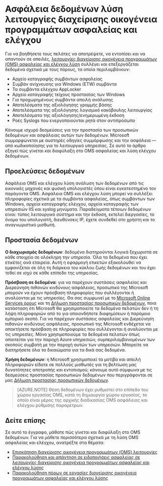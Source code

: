 <properties
   pageTitle="Λειτουργίες διαχείρισης οικογένεια ασφάλεια και την ασφάλεια των δεδομένων ελέγχου λύση | Microsoft Azure"
   description="Αυτό το έγγραφο εξηγεί πώς γίνεται και διαφύλαξη σε λειτουργίες διαχείρισης οικογένεια προγραμμάτων ασφαλείας και λύση ελέγχου δεδομένων."
   services="operations-management-suite"
   documentationCenter="na"
   authors="YuriDio"
   manager="swadhwa"
   editor=""/>

<tags
   ms.service="operations-management-suite"
   ms.devlang="na"
   ms.topic="hero-article"
   ms.tgt_pltfrm="na"
   ms.workload="na"
   ms.date="08/15/2016"
   ms.author="yurid"/>

# <a name="operations-management-suite-security-and-audit-solution-data-security"></a>Ασφάλεια δεδομένων λύση λειτουργίες διαχείρισης οικογένεια προγραμμάτων ασφαλείας και ελέγχου

Για να βοηθήσετε τους πελάτες να αποτρέψετε, να εντοπίσει και να απαντούν σε απειλές, [λειτουργίες διαχείρισης οικογένεια προγραμμάτων (OMS) ασφαλείας και ελέγχου λύση](operations-management-suite-overview.md) συλλέγει και επεξεργάζεται δεδομένα σχετικά με τους πόρους, τα οποία περιλαμβάνουν:

- Αρχείο καταγραφής συμβάντων ασφαλείας
- Συμβάν ανίχνευσης για Windows (ETW) συμβάντα
- Τα συμβάντα ελέγχου AppLocker
- Αρχείο καταγραφής τείχους προστασίας των Windows
- Για προχωρημένους συμβάντα απειλή ανάλυσης
- Αποτελέσματα της αξιολόγησης γραμμής βάσης
- Αποτελέσματα της αξιολόγησης λογισμικό κακόβουλης λειτουργίας
- Αποτελέσματα της αξιολόγησης/ενημερωμένη έκδοση
- Ροές Syslogs που ενεργοποιούνται ρητά στον αντιπρόσωπο

Κάνουμε ισχυρό δεσμεύσεις για την προστασία των προσωπικών δεδομένων και ασφάλειας αυτών των δεδομένων. Microsoft συμμορφώνεται με αυστηρές οδηγίες συμμόρφωσης και την ασφάλεια — από κωδικοποίησης για το λειτουργικό υπηρεσίας.
Σε αυτό το άρθρο εξηγεί πώς γίνεται και διαφύλαξη στο OMS ασφαλείας και λύση ελέγχου δεδομένων.

## <a name="data-sources"></a>Προελεύσεις δεδομένων

Ασφάλεια OMS και ελέγχου λύση ανάλυση των δεδομένων από τις εικονικές μηχανές και φυσική υπολογιστές όπου είναι εγκατεστημένο τον παράγοντα OMS. Ασφάλεια OMS και ελέγχου λύση μπορεί να συλλέξει πληροφορίες σχετικά με τα συμβάντα ασφαλείας, όπως συμβάντων των Windows, αρχεία καταγραφής ελέγχου, αρχεία καταγραφής των υπηρεσιών IIS και syslog μηνύματα. Παραδείγματα τέτοιων δεδομένων είναι: τύπος λειτουργικό σύστημα και την έκδοση, εκτελεί διεργασίες, το όνομα του υπολογιστή, διευθύνσεις IP, έχετε συνδεθεί στο χρήστη και το αναγνωριστικό μισθωτή.  

## <a name="data-protection"></a>Προστασία δεδομένων

**Ο διαχωρισμός δεδομένων**: δεδομένα διατηρούνται λογικά ξεχωριστά σε κάθε στοιχείο σε ολόκληρη την υπηρεσία. Όλα τα δεδομένα που έχει ετικέτες ανά εταιρεία. Αυτή η εφαρμογή ετικετών εξακολουθεί να εμφανίζεται σε όλη τη διάρκεια του κύκλου ζωής δεδομένων και του έχει τεθεί σε ισχύ σε κάθε επίπεδο της υπηρεσίας. 

**Πρόσβαση σε δεδομένα**: για να παρέχουν συστάσεις ασφαλείας και Διερεύνηση πιθανών κινδύνους ασφάλειας, προσωπικό της Microsoft μπορούν να έχουν πρόσβαση πληροφορίες που συλλέγονται ή αναλύονται με τις υπηρεσίες. Θα σας συμφωνεί με το [Microsoft Online Services όρους](http://www.microsoftvolumelicensing.com/DocumentSearch.aspx?Mode=3&DocumentTypeId=31) και τη [Δήλωση προστασίας προσωπικών δεδομένων](https://www.microsoft.com/privacystatement/en-us/OnlineServices/Default.aspx), ποια κατάσταση ότι Microsoft θα χρησιμοποιείτε τα δεδομένα πελατών δεν ή τη λήψη πληροφοριών από το για οποιονδήποτε διαφημίσεων ή παρόμοιο εμπορικό σκοπό. Για να παρέχουν συστάσεις ασφαλείας και Διερεύνηση πιθανών κινδύνους ασφάλειας, προσωπικό της Microsoft ενδέχεται να αποκτήσετε πρόσβαση σε πληροφορίες που συλλέγονται ή αναλύονται με τις υπηρεσίες. Μόνο χρησιμοποιούμε τα δεδομένα πελατών όπως απαιτείται για την παροχή Azure υπηρεσιών, συμπεριλαμβανομένων των σκοπούς συμβατή με την παροχή αυτών των υπηρεσιών. Μπορείτε να διατηρήσετε όλα τα δικαιώματα για τα δικά σας δεδομένα.

**Χρήση δεδομένων**: η Microsoft χρησιμοποιεί τα μοτίβα και απειλή πληροφοριών είδατε σε πολλούς μισθωτές για τη βελτίωση μας δυνατότητες αποτροπής και εντοπισμού; κάνουμε αυτό σύμφωνα με τις δεσμεύσεις προστασίας προσωπικών δεδομένων που περιγράφονται σε μας [Δήλωση προστασίας προσωπικών δεδομένων](https://www.microsoft.com/privacystatement/en-us/OnlineServices/Default.aspx).

> [AZURE.NOTE] Θέση δεδομένων έχει ρυθμιστεί στο επίπεδο του χώρου εργασίας OMS, κατά τη δημιουργία χώρου εργασίας, το οποίο είναι μέρος της αρχικής διαδικασίας OMS ασφάλειας και ελέγχου ρύθμισης παραμέτρων.

## <a name="see-also"></a>Δείτε επίσης

Σε αυτό το έγγραφο, μάθατε πώς γίνεται και διαφύλαξη στο OMS δεδομένων. Για να μάθετε περισσότερα σχετικά με τη λύση OMS ασφαλείας και ελέγχου, ανατρέξτε στα θέματα:

- [Επισκόπηση διαχείρισης οικογένεια προγραμμάτων (OMS) λειτουργίες](operations-management-suite-overview.md)
- [Παρακολούθηση και απάντηση σε ειδοποιήσεις ασφαλείας σε λειτουργίες διαχείρισης οικογένεια προγραμμάτων ασφαλείας και ελέγχου λύσης](oms-security-responding-alerts.md)
- [Παρακολούθηση πόρων σε εργασίες διαχείρισης οικογένεια προγραμμάτων ασφαλείας και ελέγχου λύσης](oms-security-monitoring-resources.md)

